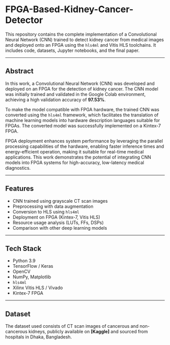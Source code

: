 # FPGA-Based-Kidney-Cancer-Detector

This repository contains the complete implementation of a Convolutional Neural Network (CNN) trained to detect kidney cancer from medical images and deployed onto an FPGA using the `hls4ml` and Vitis HLS toolchains. It includes code, datasets, Jupyter notebooks, and the final paper.

---

## Abstract

In this work, a Convolutional Neural Network (CNN) was developed and deployed on an FPGA for the detection of kidney cancer. The CNN model was initially trained and validated in the Google Colab environment, achieving a high validation accuracy of **97.53%**. 

To make the model compatible with FPGA hardware, the trained CNN was converted using the `hls4ml` framework, which facilitates the translation of machine learning models into hardware description languages suitable for FPGAs. The converted model was successfully implemented on a Kintex-7 FPGA.

FPGA deployment enhances system performance by leveraging the parallel processing capabilities of the hardware, enabling faster inference times and energy-efficient operation, making it suitable for real-time medical applications. This work demonstrates the potential of integrating CNN models into FPGA systems for high-accuracy, low-latency medical diagnostics.

---

## Features

- CNN trained using grayscale CT scan images
- Preprocessing with data augmentation
- Conversion to HLS using `hls4ml`
- Deployment on FPGA (Kintex-7, Vitis HLS)
- Resource usage analysis (LUTs, FFs, DSPs)
- Comparison with other deep learning models

---

## Tech Stack

- Python 3.9
- TensorFlow / Keras
- OpenCV
- NumPy, Matplotlib
- `hls4ml`
- Xilinx Vitis HLS / Vivado
- Kintex-7 FPGA

---

## Dataset

The dataset used consists of CT scan images of cancerous and non-cancerous kidneys, publicly available on **[Kaggle]** and sourced from hospitals in Dhaka, Bangladesh.


